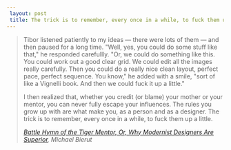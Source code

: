 ```yaml
---
 layout: post
 title: The trick is to remember, every once in a while, to fuck them up a little
---
```


> Tibor listened patiently to my ideas — there were lots of them — and then paused for a long time. "Well, yes, you could do some stuff like that," he responded carefullly. "Or, we could do something like this. You could work out a good clear grid. We could edit all the images really carefully. Then you could do a really nice clean layout, perfect pace, perfect sequence. You know," he added with a smile, "sort of like a Vignelli book. And then we could fuck it up a little."
>
> I then realized that, whether you credit (or blame) your mother or your mentor, you can never fully escape your influences. The rules you grow up with are what make you, as a person and as a designer. The trick is to remember, every once in a while, to fuck them up a little.
>
><cite>[Battle Hymn of the Tiger Mentor, Or, Why Modernist Designers Are Superior](http://observatory.designobserver.com/entry.html?entry=24558), Michael Bierut</cite>
